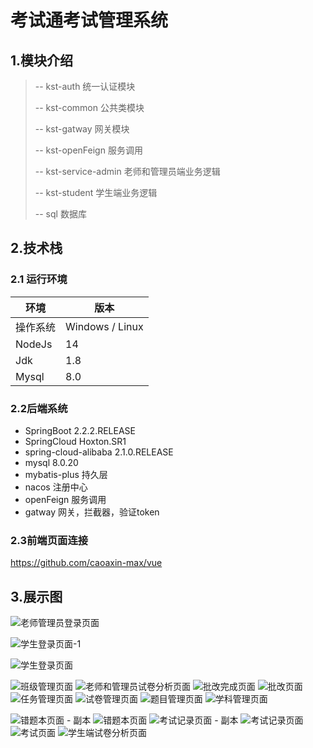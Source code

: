 # 考试通考试管理系统

## 1.模块介绍

> -- kst-auth					统一认证模块
>
> -- kst-common			公共类模块
>
> -- kst-gatway				网关模块
>
> -- kst-openFeign		  服务调用
>
> -- kst-service-admin	老师和管理员端业务逻辑
>
> -- kst-student				学生端业务逻辑
>
> -- sql								数据库

## 2.技术栈

### 2.1 运行环境

| 环境     | 版本            |
| -------- | --------------- |
| 操作系统 | Windows / Linux |
| NodeJs   | 14              |
| Jdk      | 1.8             |
| Mysql    | 8.0             |

### 2.2后端系统

- SpringBoot 2.2.2.RELEASE
- SpringCloud Hoxton.SR1
- spring-cloud-alibaba 2.1.0.RELEASE
- mysql 8.0.20
- mybatis-plus 持久层
- nacos 注册中心
- openFeign 服务调用
- gatway 网关，拦截器，验证token

### 2.3前端页面连接
https://github.com/caoaxin-max/vue

## 3.展示图
![老师管理员登录页面](https://user-images.githubusercontent.com/63568153/227858985-b96b6b37-fbad-4d5f-8264-789d56bc9a1c.png)

![学生登录页面-1](https://user-images.githubusercontent.com/63568153/227859034-005a6440-141b-4c31-85fd-243d61a3b608.png)

![学生登录页面](https://user-images.githubusercontent.com/63568153/227859051-e77a8dde-2390-4b11-b71b-636b826130f2.png)

![班级管理页面](https://user-images.githubusercontent.com/63568153/227859175-d83f6993-9ff4-4804-8a2b-65c246fd6e54.png)
![老师和管理员试卷分析页面](https://user-images.githubusercontent.com/63568153/227859184-8da8d143-6e43-4607-b3eb-7664c4117be7.png)
![批改完成页面](https://user-images.githubusercontent.com/63568153/227859193-caf5e58e-76bb-4ad9-a89f-bfe5ebde3b7c.png)
![批改页面](https://user-images.githubusercontent.com/63568153/227859194-b6f433f4-a8ff-4572-bb42-83293bf4bf16.png)
![任务管理页面](https://user-images.githubusercontent.com/63568153/227859198-1b3b790e-7ad7-4f9d-b1b4-56f03414f90a.png)
![试卷管理页面](https://user-images.githubusercontent.com/63568153/227859200-d3539f47-7de1-4995-b8bb-9be4d1cb8db5.png)
![题目管理页面](https://user-images.githubusercontent.com/63568153/227859209-50474491-b083-47d9-b536-57bbef98a59e.png)
![学科管理页面](https://user-images.githubusercontent.com/63568153/227859213-f79ed533-7f0f-454b-8ea5-35fcee81a260.png)

![错题本页面 - 副本](https://user-images.githubusercontent.com/63568153/227859309-281e0b21-3e31-42e1-a412-135aedb7bb6c.png)
![错题本页面](https://user-images.githubusercontent.com/63568153/227859389-671cd886-d151-49eb-a72c-e9e44ef79763.png)
![考试记录页面 - 副本](https://user-images.githubusercontent.com/63568153/227859394-4f1dee02-be2e-41f9-b1e6-378e6d1ae8ad.png)
![考试记录页面](https://user-images.githubusercontent.com/63568153/227859396-a6c8b948-9a4d-402f-b904-dcc2ab68d402.png)
![考试页面](https://user-images.githubusercontent.com/63568153/227859401-438b11ec-168c-487d-ac3f-7cd3a4a60d20.png)
![学生端试卷分析页面](https://user-images.githubusercontent.com/63568153/227859406-46ef3890-52d5-4816-b6e1-7525304de89b.png)

